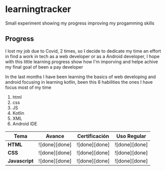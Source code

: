 # learningtracker
Small experiment showing my progress improving my progamming skills

## Progress
I lost my job due to Covid, 2 times, so I decide to dedicate my time an effort in find a work in tech as a web developer or as a Android developer, I hope with this little learning progress show how I'm imporving and helpe achive my final goal of been a pay developer

In the last months I have been learning the basics of web developing and android focusing in learning kotlin, been this 6 habilities the ones I have focus most of my time

1. html
2. css
3. JS
4. Kotlin
5. XML
6. Android IDE

| Tema   | Avance      | Certificación | Uso Regular|
|--------|:-----------:|:-------------:|:----------:|
|**HTML**|![done][done]|![done][done]  |![done][done]|
|**CSS**|![done][done]|![done][done]  |![done][done] |
|**Javascript**|![done][done]|![done][done]  |![done][done]|
